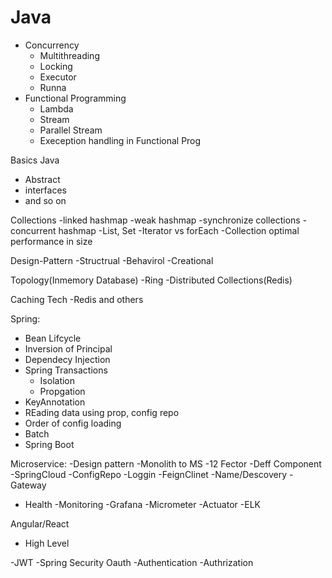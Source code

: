 # Java
- Concurrency
  - Multithreading
  - Locking
  - Executor
  - Runna
- Functional Programming 
	- Lambda 
	- Stream 
	- Parallel Stream
	- Exeception handling in Functional Prog

Basics Java
- Abstract
- interfaces
- and so on

Collections
 -linked hashmap
 -weak hashmap
 -synchronize collections
 -concurrent hashmap
 -List, Set
 -Iterator vs forEach
 -Collection optimal performance in size
 
Design-Pattern
 -Structrual
 -Behavirol
 -Creational
 
Topology(Inmemory Database)
 -Ring
 -Distributed Collections(Redis)

Caching Tech
 -Redis and others
 
Spring:
- Bean Lifcycle
- Inversion of Principal
- Dependecy Injection
- Spring Transactions
  - Isolation
  - Propgation
- KeyAnnotation
- REading data using prop, config repo
- Order of config loading
- Batch 
- Spring Boot

Microservice:
 -Design pattern
 -Monolith to MS
 -12 Fector
 -Deff Component
 -SpringCloud
	-ConfigRepo
	-Loggin
	-FeignClinet
	-Name/Descovery
	-Gateway
- Health
	-Monitoring
	-Grafana
	-Micrometer
	-Actuator
	-ELK
	
Angular/React
 - High Level
 
-JWT
-Spring Security Oauth
	-Authentication
	-Authrization
